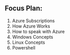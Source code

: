 ## Focus Plan:
1. Azure Subscriptions
2. How Azure Works
3. How to speak with Azure
4. Windows Concepts
5. Linux Concepts
6. Powershell